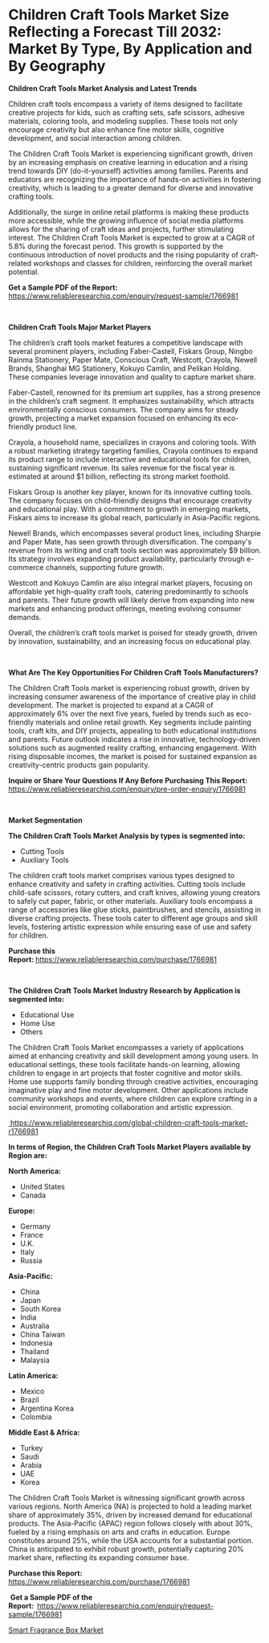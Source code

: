 <p><h1>Children Craft Tools Market Size Reflecting a Forecast Till 2032: Market By Type, By Application and By Geography</h1></p><p><strong>Children Craft Tools Market Analysis and Latest Trends</strong></p>
<p><p>Children craft tools encompass a variety of items designed to facilitate creative projects for kids, such as crafting sets, safe scissors, adhesive materials, coloring tools, and modeling supplies. These tools not only encourage creativity but also enhance fine motor skills, cognitive development, and social interaction among children.</p><p>The Children Craft Tools Market is experiencing significant growth, driven by an increasing emphasis on creative learning in education and a rising trend towards DIY (do-it-yourself) activities among families. Parents and educators are recognizing the importance of hands-on activities in fostering creativity, which is leading to a greater demand for diverse and innovative crafting tools. </p><p>Additionally, the surge in online retail platforms is making these products more accessible, while the growing influence of social media platforms allows for the sharing of craft ideas and projects, further stimulating interest. The Children Craft Tools Market is expected to grow at a CAGR of 5.8% during the forecast period. This growth is supported by the continuous introduction of novel products and the rising popularity of craft-related workshops and classes for children, reinforcing the overall market potential.</p></p>
<p><strong>Get a Sample PDF of the Report:&nbsp;</strong> <a href="https://www.reliableresearchiq.com/enquiry/request-sample/1766981?utm_campaign=1674&utm_medium=2&utm_source=Github&utm_content=ia&utm_term=09022025&utm_id=children-craft-tools">https://www.reliableresearchiq.com/enquiry/request-sample/1766981</a></p>
<p>&nbsp;</p>
<p><strong>Children Craft Tools Major Market Players</strong></p>
<p><p>The children’s craft tools market features a competitive landscape with several prominent players, including Faber-Castell, Fiskars Group, Ningbo Rainma Stationery, Paper Mate, Conscious Craft, Westcott, Crayola, Newell Brands, Shanghai MG Stationery, Kokuyo Camlin, and Pelikan Holding. These companies leverage innovation and quality to capture market share.</p><p>Faber-Castell, renowned for its premium art supplies, has a strong presence in the children’s craft segment. It emphasizes sustainability, which attracts environmentally conscious consumers. The company aims for steady growth, projecting a market expansion focused on enhancing its eco-friendly product line.</p><p>Crayola, a household name, specializes in crayons and coloring tools. With a robust marketing strategy targeting families, Crayola continues to expand its product range to include interactive and educational tools for children, sustaining significant revenue. Its sales revenue for the fiscal year is estimated at around $1 billion, reflecting its strong market foothold.</p><p>Fiskars Group is another key player, known for its innovative cutting tools. The company focuses on child-friendly designs that encourage creativity and educational play. With a commitment to growth in emerging markets, Fiskars aims to increase its global reach, particularly in Asia-Pacific regions.</p><p>Newell Brands, which encompasses several product lines, including Sharpie and Paper Mate, has seen growth through diversification. The company's revenue from its writing and craft tools section was approximately $9 billion. Its strategy involves expanding product availability, particularly through e-commerce channels, supporting future growth.</p><p>Westcott and Kokuyo Camlin are also integral market players, focusing on affordable yet high-quality craft tools, catering predominantly to schools and parents. Their future growth will likely derive from expanding into new markets and enhancing product offerings, meeting evolving consumer demands. </p><p>Overall, the children’s craft tools market is poised for steady growth, driven by innovation, sustainability, and an increasing focus on educational play.</p></p>
<p>&nbsp;</p>
<p><strong>What Are The Key Opportunities For Children Craft Tools Manufacturers?</strong></p>
<p><p>The Children Craft Tools market is experiencing robust growth, driven by increasing consumer awareness of the importance of creative play in child development. The market is projected to expand at a CAGR of approximately 6% over the next five years, fueled by trends such as eco-friendly materials and online retail growth. Key segments include painting tools, craft kits, and DIY projects, appealing to both educational institutions and parents. Future outlook indicates a rise in innovative, technology-driven solutions such as augmented reality crafting, enhancing engagement. With rising disposable incomes, the market is poised for sustained expansion as creativity-centric products gain popularity.</p></p>
<p><strong>Inquire or Share Your Questions If Any Before Purchasing This Report:</strong> <a href="https://www.reliableresearchiq.com/enquiry/pre-order-enquiry/1766981?utm_campaign=1674&utm_medium=2&utm_source=Github&utm_content=ia&utm_term=09022025&utm_id=children-craft-tools">https://www.reliableresearchiq.com/enquiry/pre-order-enquiry/1766981</a></p>
<p>&nbsp;</p>
<p><strong>Market Segmentation</strong></p>
<p><strong>The Children Craft Tools Market Analysis by types is segmented into:</strong></p>
<p><ul><li>Cutting Tools</li><li>Auxiliary Tools</li></ul></p>
<p><p>The children craft tools market comprises various types designed to enhance creativity and safety in crafting activities. Cutting tools include child-safe scissors, rotary cutters, and craft knives, allowing young creators to safely cut paper, fabric, or other materials. Auxiliary tools encompass a range of accessories like glue sticks, paintbrushes, and stencils, assisting in diverse crafting projects. These tools cater to different age groups and skill levels, fostering artistic expression while ensuring ease of use and safety for children.</p></p>
<p><strong>Purchase this Report:&nbsp;</strong><a href="https://www.reliableresearchiq.com/purchase/1766981?utm_campaign=1674&utm_medium=2&utm_source=Github&utm_content=ia&utm_term=09022025&utm_id=children-craft-tools">https://www.reliableresearchiq.com/purchase/1766981</a></p>
<p>&nbsp;</p>
<p><strong>The Children Craft Tools Market Industry Research by Application is segmented into:</strong></p>
<p><ul><li>Educational Use</li><li>Home Use</li><li>Others</li></ul></p>
<p><p>The Children Craft Tools Market encompasses a variety of applications aimed at enhancing creativity and skill development among young users. In educational settings, these tools facilitate hands-on learning, allowing children to engage in art projects that foster cognitive and motor skills. Home use supports family bonding through creative activities, encouraging imaginative play and fine motor development. Other applications include community workshops and events, where children can explore crafting in a social environment, promoting collaboration and artistic expression.</p></p>
<p><a href="https://www.reliableresearchiq.com/global-children-craft-tools-market-r1766981?utm_campaign=1674&utm_medium=2&utm_source=Github&utm_content=ia&utm_term=09022025&utm_id=children-craft-tools">&nbsp;https://www.reliableresearchiq.com/global-children-craft-tools-market-r1766981</a></p>
<p><strong>In terms of Region, the Children Craft Tools Market Players available by Region are:</strong></p>
<p>
    <p> <strong> North America: </strong>
        <ul>
            <li>United States</li>
            <li>Canada</li>
        </ul>
        </p> 
    <p> <strong> Europe: </strong>
        <ul>
            <li>Germany</li>
            <li>France</li>
            <li>U.K.</li>
            <li>Italy</li>
            <li>Russia</li>
        </ul>
        </p> 
    <p> <strong> Asia-Pacific: </strong>
        <ul>
            <li>China</li>
            <li>Japan</li>
            <li>South Korea</li>
            <li>India</li>
            <li>Australia</li>
            <li>China Taiwan</li>
            <li>Indonesia</li>
            <li>Thailand</li>
            <li>Malaysia</li>
        </ul>
        </p> 
    <p> <strong> Latin America: </strong>
        <ul>
            <li>Mexico</li>
            <li>Brazil</li>
            <li>Argentina Korea</li>
            <li>Colombia</li>
        </ul>
        </p> 
    <p> <strong> Middle East & Africa: </strong>
        <ul>
            <li>Turkey</li>
            <li>Saudi</li>
            <li>Arabia</li>
            <li>UAE</li>
            <li>Korea</li>
        </ul>
    </p>
    </p>
<p><p>The Children Craft Tools Market is witnessing significant growth across various regions. North America (NA) is projected to hold a leading market share of approximately 35%, driven by increased demand for educational products. The Asia-Pacific (APAC) region follows closely with about 30%, fueled by a rising emphasis on arts and crafts in education. Europe constitutes around 25%, while the USA accounts for a substantial portion. China is anticipated to exhibit robust growth, potentially capturing 20% market share, reflecting its expanding consumer base.</p></p>
<p><strong>Purchase this Report: </strong><a href="https://www.reliableresearchiq.com/purchase/1766981?utm_campaign=1674&utm_medium=2&utm_source=Github&utm_content=ia&utm_term=09022025&utm_id=children-craft-tools">https://www.reliableresearchiq.com/purchase/1766981</a></p>
<p>&nbsp;<strong>Get a Sample PDF of the Report:&nbsp;&nbsp;</strong><a href="https://www.reliableresearchiq.com/enquiry/request-sample/1766981?utm_campaign=1674&utm_medium=2&utm_source=Github&utm_content=ia&utm_term=09022025&utm_id=children-craft-tools">https://www.reliableresearchiq.com/enquiry/request-sample/1766981</a></p>
<p><strong></strong></p>
<p><p><a href="https://github.com/willjis/Market-Research-Report-List-1/blob/main/smart-fragrance-box-market.md?utm_campaign=1674&utm_medium=2&utm_source=Github&utm_content=ia&utm_term=09022025&utm_id=children-craft-tools">Smart Fragrance Box Market</a></p></p>